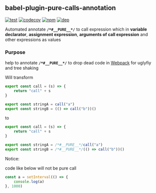 ## babel-plugin-pure-calls-annotation

[![test](https://img.shields.io/github/workflow/status/morlay/babel-plugin-pure-calls-annotation/test?style=flat-square)](https://github.com/morlay/babel-plugin-pure-calls-annotation/actions/workflows/test.yml)
[![codecov](https://img.shields.io/codecov/c/github/morlay/babel-plugin-pure-calls-annotation?style=flat-square)](https://codecov.io/gh/morlay/babel-plugin-pure-calls-annotation)
[![npm](https://img.shields.io/npm/v/babel-plugin-pure-calls-annotation?style=flat-square)](https://npmjs.org/package/babel-plugin-pure-calls-annotation)
[![dep](https://img.shields.io/librariesio/release/npm/babel-plugin-pure-calls-annotation?style=flat-square)](https://libraries.io/github/morlay/babel-plugin-pure-calls-annotation)

Automated annotate **`/*#__PURE__*/`** to call expression which in **variable declarator**,
**assignment expression**, **arguments of call expression** and other expressions as values

### Purpose

help to annotate **`/*#__PURE__*/`** to drop dead code in [Webpack](https://github.com/webpack/webpack)
for uglyfiy and tree shaking

Will transform

```typescript
export const call = (s) => {
    return "call" + s
}

export const stringA = call("a")
export const stringB = (() => call("b"))()
```

to

```typescript
export const call = (s) => {
    return "call" + s
}

export const stringA = /*#__PURE__*/call("a")
export const stringB = /*#__PURE__*/(() => call("b"))()
```

Notice:

code like below will not be pure call

```typescript
const a = setInterval(() => {
    console.log(a)
}, 1000)
```
